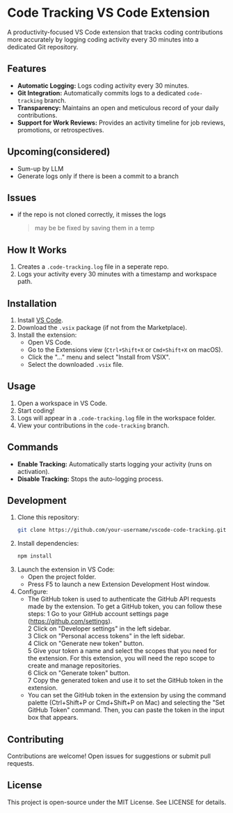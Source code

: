 # Code Tracking VS Code Extension

A productivity-focused VS Code extension that tracks coding contributions more accurately by logging coding activity every 30 minutes into a dedicated Git repository.

## Features

- **Automatic Logging:** Logs coding activity every 30 minutes.
- **Git Integration:** Automatically commits logs to a dedicated `code-tracking` branch.
- **Transparency:** Maintains an open and meticulous record of your daily contributions.
- **Support for Work Reviews:** Provides an activity timeline for job reviews, promotions, or retrospectives.

## Upcoming(considered)
- Sum-up by LLM
- Generate logs only if there is been a commit to a branch

## Issues 
- if the repo is not cloned correctly, it misses the logs
    > may be be fixed by saving them in a temp    

## How It Works

1. Creates a `.code-tracking.log` file in a seperate repo.
2. Logs your activity every 30 minutes with a timestamp and workspace path.

## Installation

1. Install [VS Code](https://code.visualstudio.com/).
2. Download the `.vsix` package (if not from the Marketplace).
3. Install the extension:
   - Open VS Code.
   - Go to the Extensions view (`Ctrl+Shift+X` or `Cmd+Shift+X` on macOS).
   - Click the "..." menu and select "Install from VSIX".
   - Select the downloaded `.vsix` file.

## Usage

1. Open a workspace in VS Code.
2. Start coding!
3. Logs will appear in a `.code-tracking.log` file in the workspace folder.
4. View your contributions in the `code-tracking` branch.

## Commands

- **Enable Tracking:** Automatically starts logging your activity (runs on activation).
- **Disable Tracking:** Stops the auto-logging process.

## Development

1. Clone this repository:
   ```bash
   git clone https://github.com/your-username/vscode-code-tracking.git
   ```
2. Install dependencies:
   ```bash
   npm install
   ```
3. Launch the extension in VS Code:
   - Open the project folder.
   - Press F5 to launch a new Extension Development Host window.
4. Configure:
   - The GitHub token is used to authenticate the GitHub API requests made by the extension. To get a GitHub token, you can follow these steps:
        1 Go to your GitHub account settings page (https://github.com/settings).  
        2 Click on "Developer settings" in the left sidebar.  
        3 Click on "Personal access tokens" in the left sidebar.  
        4 Click on "Generate new token" button.  
        5 Give your token a name and select the scopes that you need for the extension. For this extension, you will need the repo scope to create and manage repositories.  
        6 Click on "Generate token" button.  
        7 Copy the generated token and use it to set the GitHub token in the extension.
    - You can set the GitHub token in the extension by using the command palette (Ctrl+Shift+P or Cmd+Shift+P on Mac) and selecting the "Set GitHub Token" command. Then, you can paste the token in the input box that appears.

## Contributing

Contributions are welcome! Open issues for suggestions or submit pull requests.

## License

This project is open-source under the MIT License. See LICENSE for details.
